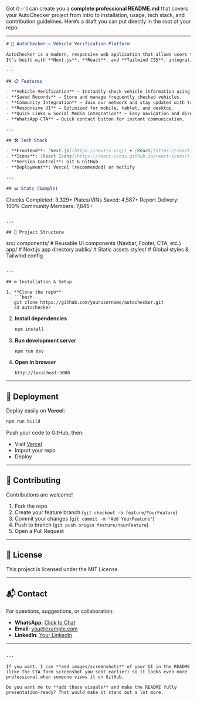 Got it ✅
I can create you a **complete professional README.md** that covers your AutoChecker project from intro to installation, usage, tech stack, and contribution guidelines.
Here’s a draft you can put directly in the root of your repo:

---

```markdown
# 🚗 AutoChecker – Vehicle Verification Platform

AutoChecker is a modern, responsive web application that allows users to verify vehicle information, save license plates/VINs, and get instant reports.  
It’s built with **Next.js**, **React**, and **Tailwind CSS**, integrating an intuitive UI, community features, and social connectivity.

---

## 📋 Features

- **Vehicle Verification** – Instantly check vehicle information using plate or VIN.
- **Saved Records** – Store and manage frequently checked vehicles.
- **Community Integration** – Join our network and stay updated with trusted dealer offers.
- **Responsive UI** – Optimized for mobile, tablet, and desktop.
- **Quick Links & Social Media Integration** – Easy navigation and direct contact channels.
- **WhatsApp CTA** – Quick contact button for instant communication.

---

## 🛠 Tech Stack

- **Frontend**: [Next.js](https://nextjs.org/) + [React](https://react.dev/) + [Tailwind CSS](https://tailwindcss.com/)
- **Icons**: [React Icons](https://react-icons.github.io/react-icons/)
- **Version Control**: Git & GitHub
- **Deployment**: Vercel (recommended) or Netlify

---

## 📊 Stats (Sample)

```

Checks Completed:    3,329+
Plates/VINs Saved:   4,587+
Report Delivery:     100%
Community Members:   7,845+

```

---

## 📂 Project Structure

```

src/
components/     # Reusable UI components (Navbar, Footer, CTA, etc.)
app/            # Next.js app directory
public/         # Static assets
styles/         # Global styles & Tailwind config

````

---

## ⚙️ Installation & Setup

1. **Clone the repo**
   ```bash
   git clone https://github.com/yourusername/autochecker.git
   cd autochecker
````

2. **Install dependencies**

   ```bash
   npm install
   ```

3. **Run development server**

   ```bash
   npm run dev
   ```

4. **Open in browser**

   ```
   http://localhost:3000
   ```

---

## 🚀 Deployment

Deploy easily on **Vercel**:

```bash
npm run build
```

Push your code to GitHub, then:

* Visit [Vercel](https://vercel.com/)
* Import your repo
* Deploy

---

## 🤝 Contributing

Contributions are welcome!

1. Fork the repo
2. Create your feature branch (`git checkout -b feature/YourFeature`)
3. Commit your changes (`git commit -m "Add YourFeature"`)
4. Push to branch (`git push origin feature/YourFeature`)
5. Open a Pull Request

---

## 📜 License

This project is licensed under the MIT License.

---

## 📬 Contact

For questions, suggestions, or collaboration:

* **WhatsApp**: [Click to Chat](https://wa.me/your-number)
* **Email**: [you@example.com](mailto:you@example.com)
* **LinkedIn**: [Your LinkedIn](https://linkedin.com/in/yourprofile)

---

```

---

If you want, I can **add images/screenshots** of your UI in the README (like the CTA form screenshot you sent earlier) so it looks even more professional when someone views it on GitHub.  

Do you want me to **add those visuals** and make the README fully presentation-ready? That would make it stand out a lot more.
```
